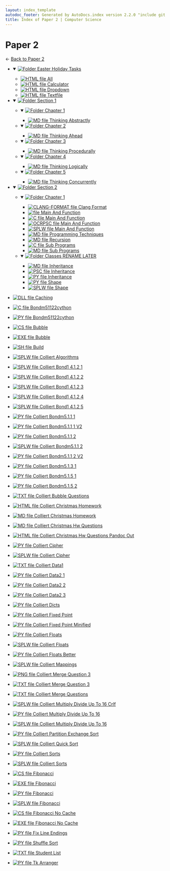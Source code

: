 ```yaml
---
layout: index_template
autodoc_footer: Generated by AutoDocs.index version 2.2.0 "include git commit" ⓒ Starwort, 2020
title: Index of Paper 2 | Computer Science
---
```


# **Paper 2**

← [Back to Paper 2](..)

- <details open><summary><a href='Paper_2/easter_holiday_tasks'><img title='Folder' src='https://starwort.github.io/computer-science/icon-folder.png'> Easter Holiday Tasks</a></summary>

  - [![HTML file](https://img.icons8.com/windows/512/03dac6/regular-document.png) All](Paper_2/easter_holiday_tasks/all.html)
  - [![HTML file](https://img.icons8.com/windows/512/03dac6/regular-document.png) Calculator](Paper_2/easter_holiday_tasks/calculator.html)
  - [![HTML file](https://img.icons8.com/windows/512/03dac6/regular-document.png) Dropdown](Paper_2/easter_holiday_tasks/dropdown.html)
  - [![HTML file](https://img.icons8.com/windows/512/03dac6/regular-document.png) Textfile](Paper_2/easter_holiday_tasks/textfile.html)

  </details>
- <details open><summary><a href='Paper_2/section_1'><img title='Folder' src='https://starwort.github.io/computer-science/icon-folder.png'> Section 1</a></summary>

  - <details open><summary><a href='Paper_2/section_1/chapter_1'><img title='Folder' src='https://starwort.github.io/computer-science/icon-folder.png'> Chapter 1</a></summary>

    - [![MD file](https://img.icons8.com/windows/512/03dac6/regular-document.png) Thinking Abstractly](Paper_2/section_1/chapter_1/thinking_abstractly.md)

    </details>
  - <details open><summary><a href='Paper_2/section_1/chapter_2'><img title='Folder' src='https://starwort.github.io/computer-science/icon-folder.png'> Chapter 2</a></summary>

    - [![MD file](https://img.icons8.com/windows/512/03dac6/regular-document.png) Thinking Ahead](Paper_2/section_1/chapter_2/thinking_ahead.md)

    </details>
  - <details open><summary><a href='Paper_2/section_1/chapter_3'><img title='Folder' src='https://starwort.github.io/computer-science/icon-folder.png'> Chapter 3</a></summary>

    - [![MD file](https://img.icons8.com/windows/512/03dac6/regular-document.png) Thinking Procedurally](Paper_2/section_1/chapter_3/thinking_procedurally.md)

    </details>
  - <details open><summary><a href='Paper_2/section_1/chapter_4'><img title='Folder' src='https://starwort.github.io/computer-science/icon-folder.png'> Chapter 4</a></summary>

    - [![MD file](https://img.icons8.com/windows/512/03dac6/regular-document.png) Thinking Logically](Paper_2/section_1/chapter_4/thinking_logically.md)

    </details>
  - <details open><summary><a href='Paper_2/section_1/chapter_5'><img title='Folder' src='https://starwort.github.io/computer-science/icon-folder.png'> Chapter 5</a></summary>

    - [![MD file](https://img.icons8.com/windows/512/03dac6/regular-document.png) Thinking Concurrently](Paper_2/section_1/chapter_5/thinking_concurrently.md)

    </details>

  </details>
- <details open><summary><a href='Paper_2/section_2'><img title='Folder' src='https://starwort.github.io/computer-science/icon-folder.png'> Section 2</a></summary>

  - <details open><summary><a href='Paper_2/section_2/chapter_1'><img title='Folder' src='https://starwort.github.io/computer-science/icon-folder.png'> Chapter 1</a></summary>

    - [![CLANG-FORMAT file](https://img.icons8.com/windows/512/03dac6/file-configuration.png) Clang Format](Paper_2/section_2/chapter_1/.clang-format)
    - [![ file](https://img.icons8.com/windows/512/03dac6/binary-file.png) Main And Function](Paper_2/section_2/chapter_1/main_and_function)
    - [![C file](https://img.icons8.com/windows/512/03dac6/c.png) Main And Function](Paper_2/section_2/chapter_1/main_and_function.c)
    - [![OCRPSC file](https://img.icons8.com/windows/512/03dac6/code-file.png) Main And Function](Paper_2/section_2/chapter_1/main_and_function.ocrpsc)
    - [![SPLW file](https://starwort.github.io/computer-science/icon-splw.png) Main And Function](Paper_2/section_2/chapter_1/main_and_function.splw)
    - [![MD file](https://img.icons8.com/windows/512/03dac6/regular-document.png) Programming Techniques](Paper_2/section_2/chapter_1/programming_techniques.md)
    - [![MD file](https://img.icons8.com/windows/512/03dac6/regular-document.png) Recursion](Paper_2/section_2/chapter_1/recursion.md)
    - [![C file](https://img.icons8.com/windows/512/03dac6/c.png) Sub Programs](Paper_2/section_2/chapter_1/sub_programs.c)
    - [![MD file](https://img.icons8.com/windows/512/03dac6/regular-document.png) Sub Programs](Paper_2/section_2/chapter_1/sub_programs.md)

    </details>
  - <details open><summary><a href='Paper_2/section_2/classes_RENAME_LATER'><img title='Folder' src='https://starwort.github.io/computer-science/icon-folder.png'> Classes RENAME LATER</a></summary>

    - [![MD file](https://img.icons8.com/windows/512/03dac6/regular-document.png) Inheritance](Paper_2/section_2/classes_RENAME_LATER/inheritance.md)
    - [![PSC file](https://img.icons8.com/windows/512/03dac6/code-file.png) Inheritance](Paper_2/section_2/classes_RENAME_LATER/inheritance.psc)
    - [![PY file](https://img.icons8.com/windows/512/03dac6/py.png) Inheritance](Paper_2/section_2/classes_RENAME_LATER/inheritance.py)
    - [![PY file](https://img.icons8.com/windows/512/03dac6/py.png) Shape](Paper_2/section_2/classes_RENAME_LATER/shape.py)
    - [![SPLW file](https://starwort.github.io/computer-science/icon-splw.png) Shape](Paper_2/section_2/classes_RENAME_LATER/shape.splw)

    </details>

  </details>
- [![DLL file](https://img.icons8.com/windows/512/03dac6/dll.png) Caching](Paper_2/Caching.dll)
- [![C file](https://img.icons8.com/windows/512/03dac6/c.png) Bondm51122cython](Paper_2/bondm51122cython.c)
- [![PY file](https://img.icons8.com/windows/512/03dac6/py.png) Bondm51122cython](Paper_2/bondm51122cython.py)
- [![CS file](https://img.icons8.com/windows/512/03dac6/cs.png) Bubble](Paper_2/bubble.cs)
- [![EXE file](https://img.icons8.com/windows/512/03dac6/exe.png) Bubble](Paper_2/bubble.exe)
- [![SH file](https://img.icons8.com/windows/512/03dac6/important-file.png) Build](Paper_2/build.sh)
- [![SPLW file](https://starwort.github.io/computer-science/icon-splw.png) Colliert Algorithms](Paper_2/colliert_algorithms.splw)
- [![SPLW file](https://starwort.github.io/computer-science/icon-splw.png) Colliert Bond1 4.1.2 1](Paper_2/colliert_bond1-4.1.2-1.splw)
- [![SPLW file](https://starwort.github.io/computer-science/icon-splw.png) Colliert Bond1 4.1.2 2](Paper_2/colliert_bond1-4.1.2-2.splw)
- [![SPLW file](https://starwort.github.io/computer-science/icon-splw.png) Colliert Bond1 4.1.2 3](Paper_2/colliert_bond1-4.1.2-3.splw)
- [![SPLW file](https://starwort.github.io/computer-science/icon-splw.png) Colliert Bond1 4.1.2 4](Paper_2/colliert_bond1-4.1.2-4.splw)
- [![SPLW file](https://starwort.github.io/computer-science/icon-splw.png) Colliert Bond1 4.1.2 5](Paper_2/colliert_bond1-4.1.2-5.splw)
- [![PY file](https://img.icons8.com/windows/512/03dac6/py.png) Colliert Bondm5.1.1 1](Paper_2/colliert_bondm5.1.1-1.py)
- [![PY file](https://img.icons8.com/windows/512/03dac6/py.png) Colliert Bondm5.1.1 1 V2](Paper_2/colliert_bondm5.1.1-1_v2.py)
- [![PY file](https://img.icons8.com/windows/512/03dac6/py.png) Colliert Bondm5.1.1 2](Paper_2/colliert_bondm5.1.1-2.py)
- [![SPLW file](https://starwort.github.io/computer-science/icon-splw.png) Colliert Bondm5.1.1 2](Paper_2/colliert_bondm5.1.1-2.splw)
- [![PY file](https://img.icons8.com/windows/512/03dac6/py.png) Colliert Bondm5.1.1 2 V2](Paper_2/colliert_bondm5.1.1-2_v2.py)
- [![PY file](https://img.icons8.com/windows/512/03dac6/py.png) Colliert Bondm5.1.3 1](Paper_2/colliert_bondm5.1.3-1.py)
- [![PY file](https://img.icons8.com/windows/512/03dac6/py.png) Colliert Bondm5.1.5 1](Paper_2/colliert_bondm5.1.5-1.py)
- [![PY file](https://img.icons8.com/windows/512/03dac6/py.png) Colliert Bondm5.1.5 2](Paper_2/colliert_bondm5.1.5-2.py)
- [![TXT file](https://img.icons8.com/windows/512/03dac6/document.png) Colliert Bubble Questions](Paper_2/colliert_bubble_questions.txt)
- [![HTML file](https://img.icons8.com/windows/512/03dac6/regular-document.png) Colliert Christmas Homework](Paper_2/colliert_christmas_homework.html)
- [![MD file](https://img.icons8.com/windows/512/03dac6/regular-document.png) Colliert Christmas Homework](Paper_2/colliert_christmas_homework.md)
- [![MD file](https://img.icons8.com/windows/512/03dac6/regular-document.png) Colliert Christmas Hw Questions](Paper_2/colliert_christmas_hw_questions.md)
- [![HTML file](https://img.icons8.com/windows/512/03dac6/regular-document.png) Colliert Christmas Hw Questions Pandoc Out](Paper_2/colliert_christmas_hw_questions_pandoc_out.html)
- [![PY file](https://img.icons8.com/windows/512/03dac6/py.png) Colliert Cipher](Paper_2/colliert_cipher.py)
- [![SPLW file](https://starwort.github.io/computer-science/icon-splw.png) Colliert Cipher](Paper_2/colliert_cipher.splw)
- [![TXT file](https://img.icons8.com/windows/512/03dac6/document.png) Colliert Data1](Paper_2/colliert_data1.txt)
- [![PY file](https://img.icons8.com/windows/512/03dac6/py.png) Colliert Data2 1](Paper_2/colliert_data2-1.py)
- [![PY file](https://img.icons8.com/windows/512/03dac6/py.png) Colliert Data2 2](Paper_2/colliert_data2-2.py)
- [![PY file](https://img.icons8.com/windows/512/03dac6/py.png) Colliert Data2 3](Paper_2/colliert_data2-3.py)
- [![PY file](https://img.icons8.com/windows/512/03dac6/py.png) Colliert Dicts](Paper_2/colliert_dicts.py)
- [![PY file](https://img.icons8.com/windows/512/03dac6/py.png) Colliert Fixed Point](Paper_2/colliert_fixed-point.py)
- [![PY file](https://img.icons8.com/windows/512/03dac6/py.png) Colliert Fixed Point Minified](Paper_2/colliert_fixed-point_minified.py)
- [![PY file](https://img.icons8.com/windows/512/03dac6/py.png) Colliert Floats](Paper_2/colliert_floats.py)
- [![SPLW file](https://starwort.github.io/computer-science/icon-splw.png) Colliert Floats](Paper_2/colliert_floats.splw)
- [![PY file](https://img.icons8.com/windows/512/03dac6/py.png) Colliert Floats Better](Paper_2/colliert_floats_better.py)
- [![SPLW file](https://starwort.github.io/computer-science/icon-splw.png) Colliert Mappings](Paper_2/colliert_mappings.splw)
- [![PNG file](https://img.icons8.com/windows/512/03dac6/image-document.png) Colliert Merge Question 3](Paper_2/colliert_merge_question_3.png)
- [![TXT file](https://img.icons8.com/windows/512/03dac6/document.png) Colliert Merge Question 3](Paper_2/colliert_merge_question_3.txt)
- [![TXT file](https://img.icons8.com/windows/512/03dac6/document.png) Colliert Merge Questions](Paper_2/colliert_merge_questions.txt)
- [![SPLW file](https://starwort.github.io/computer-science/icon-splw.png) Colliert Multiply Divide Up To 16 Crlf](Paper_2/colliert_multiply_divide_up_to_16-crlf.splw)
- [![PY file](https://img.icons8.com/windows/512/03dac6/py.png) Colliert Multiply Divide Up To 16](Paper_2/colliert_multiply_divide_up_to_16.py)
- [![SPLW file](https://starwort.github.io/computer-science/icon-splw.png) Colliert Multiply Divide Up To 16](Paper_2/colliert_multiply_divide_up_to_16.splw)
- [![PY file](https://img.icons8.com/windows/512/03dac6/py.png) Colliert Partition Exchange Sort](Paper_2/colliert_partition_exchange_sort.py)
- [![SPLW file](https://starwort.github.io/computer-science/icon-splw.png) Colliert Quick Sort](Paper_2/colliert_quick_sort.splw)
- [![PY file](https://img.icons8.com/windows/512/03dac6/py.png) Colliert Sorts](Paper_2/colliert_sorts.py)
- [![SPLW file](https://starwort.github.io/computer-science/icon-splw.png) Colliert Sorts](Paper_2/colliert_sorts.splw)
- [![CS file](https://img.icons8.com/windows/512/03dac6/cs.png) Fibonacci](Paper_2/fibonacci.cs)
- [![EXE file](https://img.icons8.com/windows/512/03dac6/exe.png) Fibonacci](Paper_2/fibonacci.exe)
- [![PY file](https://img.icons8.com/windows/512/03dac6/py.png) Fibonacci](Paper_2/fibonacci.py)
- [![SPLW file](https://starwort.github.io/computer-science/icon-splw.png) Fibonacci](Paper_2/fibonacci.splw)
- [![CS file](https://img.icons8.com/windows/512/03dac6/cs.png) Fibonacci No Cache](Paper_2/fibonacci_no_cache.cs)
- [![EXE file](https://img.icons8.com/windows/512/03dac6/exe.png) Fibonacci No Cache](Paper_2/fibonacci_no_cache.exe)
- [![PY file](https://img.icons8.com/windows/512/03dac6/py.png) Fix Line Endings](Paper_2/fix_line_endings.py)
- [![PY file](https://img.icons8.com/windows/512/03dac6/py.png) Shuffle Sort](Paper_2/shuffle_sort.py)
- [![TXT file](https://img.icons8.com/windows/512/03dac6/document.png) Student List](Paper_2/student_list.txt)
- [![PY file](https://img.icons8.com/windows/512/03dac6/py.png) Tk Arranger](Paper_2/tk_arranger.py)
